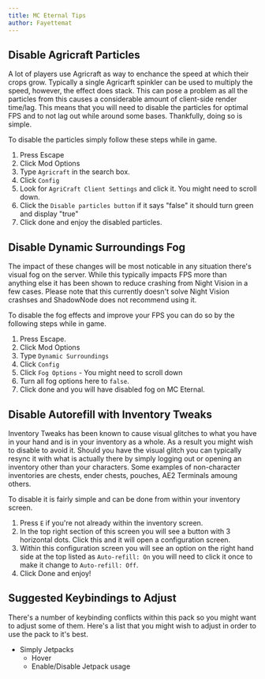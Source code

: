 ```yaml
---
title: MC Eternal Tips
author: Fayettemat
---
```


## Disable Agricraft Particles 
A lot of players use Agricraft as way to enchance the speed at which their crops grow. Typically a single Agricarft spinkler can be used to multiply the speed, however, the effect does stack. This can pose a problem as all the particles from this causes a considerable amount of client-side render time/lag. This means that you will need to disable the particles for optimal FPS and to not lag out while around some bases. Thankfully, doing so is simple.

To disable the particles simply follow these steps while in game.

  1. Press Escape
  2. Click Mod Options
  3. Type `Agricraft` in the search box.
  4. Click `Config`
  5. Look for `AgriCraft Client Settings` and click it. You might need to scroll down.
  6. Click the `Disable particles button` if it says "false" it should turn green and display "true"
  7. Click done and enjoy the disabled particles.

## Disable Dynamic Surroundings Fog
The impact of these changes will be most noticable in any situation there's visual fog on the server. While this typically impacts FPS more than anything else it has been shown to reduce crashing from Night Vision in a few cases. Please note that this currently doesn't solve Night Vision crashses and ShadowNode does not recommend using it.

To disable the fog effects and improve your FPS you can do so by the following steps while in game.

  1. Press Escape.
  2. Click Mod Options
  3. Type `Dynamic Surroundings`
  4. Click `Config`
  5. Click `Fog Options` - You might need to scroll down
  6. Turn all fog options here to `false`.
  7. Click done and you will have disabled fog on MC Eternal.


## Disable Autorefill with Inventory Tweaks
Inventory Tweaks has been known to cause visual glitches to what you have in your hand and is in your inventory as a whole. As a result you might wish to disable to avoid it. Should you have the visual glitch you can typically resync it with what is actually there by simply logging out or opening an inventory other than your characters. Some examples of non-character inventories are chests, ender chests, pouches, AE2 Terminals amoung others.

To disable it is fairly simple and can be done from within your inventory screen.

  1. Press `E` if you're not already within the inventory screen.
  2. In the top right section of this screen you will see a button with 3 horizontal dots. Click this and it will open a configuration screen.
  3. Within this configuration screen you will see an option on the right hand side at the top listed as `Auto-refill: On` you will need to click it once to make it change to `Auto-refill: Off`.
  4. Click Done and enjoy!

## Suggested Keybindings to Adjust

There's a number of keybinding conflicts within this pack so you might want to adjust some of them. Here's a list that you might wish to adjust in order to use the pack to it's best.

  * Simply Jetpacks
    * Hover
    * Enable/Disable Jetpack usage
